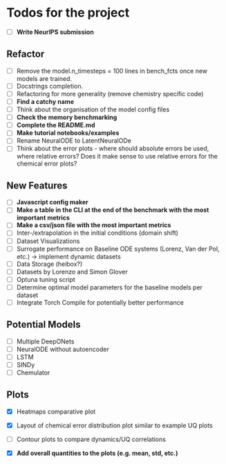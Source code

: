 # Todos for the project

- [ ] **Write NeurIPS submission**

## Refactor
- [ ] Remove the model.n_timesteps = 100 lines in bench_fcts once new models are trained.
- [ ] Docstrings completion.
- [ ] Refactoring for more generality (remove chemistry specific code)
- [ ] **Find a catchy name**
- [ ] Think about the organisation of the model config files
- [ ] **Check the memory benchmarking**
- [ ] **Complete the README.md**
- [ ] **Make tutorial notebooks/examples**
- [ ] Rename NeuralODE to LatentNeuralODe
- [ ] Think about the error plots - where should absolute errors be used, where relative errors? Does it make sense to use relative errors for the chemical error plots?

## New Features
- [ ] **Javascript config maker**
- [ ] **Make a table in the CLI at the end of the benchmark with the most important metrics**
- [ ] **Make a csv/json file with the most important metrics**
- [ ] Inter-/extrapolation in the initial conditions (domain shift)
- [ ] Dataset Visualizations
- [ ] Surrogate performance on Baseline ODE systems (Lorenz, Van der Pol, etc.) -> implement dynamic datasets
- [ ] Data Storage (heibox?)
- [ ] Datasets by Lorenzo and Simon Glover
- [ ] Optuna tuning script
- [ ] Determine optimal model parameters for the baseline models per dataset
- [ ] Integrate Torch Compile for potentially better performance

## Potential Models
- [ ] Multiple DeepONets
- [ ] NeuralODE without autoencoder
- [ ] LSTM
- [ ] SINDy 
- [ ] Chemulator

## Plots
- [x] Heatmaps comparative plot
- [x] Layout of chemical error distribution plot similar to example UQ plots
- [ ] Contour plots to compare dynamics/UQ correlations
- [x] **Add overall quantities to the plots (e.g. mean, std, etc.)**


